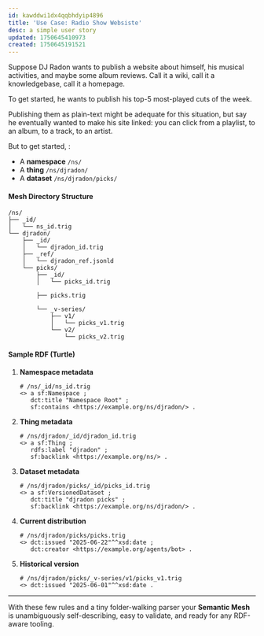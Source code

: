 ```yaml
---
id: kawddwi1dx4qqbhdyip4896
title: 'Use Case: Radio Show Websiste'
desc: a simple user story
updated: 1750645410973
created: 1750645191521
---
```


Suppose DJ Radon wants to publish a website about himself, his musical activities, and maybe some album reviews. Call it a wiki, call it a knowledgebase, call it a homepage. 

To get started, he wants to publish his top-5 most-played cuts of the week. 

Publishing them as plain-text might be adequate for this situation, but say he eventually wanted to make his site linked: you can click from a playlist, to an album, to a track, to an artist. 

But to get started, :

* A **namespace** `/ns/`
* A **thing** `/ns/djradon/`
* A **dataset** `/ns/djradon/picks/`

#### Mesh Directory Structure

```file
/ns/
├── _id/
│   └── ns_id.trig
└── djradon/
    ├── _id/
    │   └── djradon_id.trig
    ├── _ref/
    │   └── djradon_ref.jsonld
    └── picks/
        ├── _id/
        │   └── picks_id.trig

        ├── picks.trig

        └── _v-series/
            ├── v1/
            │   └── picks_v1.trig
            └── v2/
                └── picks_v2.trig
```

#### Sample RDF (Turtle)

1. **Namespace metadata**

   ```turtle
   # /ns/_id/ns_id.trig
   <> a sf:Namespace ;
      dct:title "Namespace Root" ;
      sf:contains <https://example.org/ns/djradon/> .
   ```

2. **Thing metadata**

   ```turtle
   # /ns/djradon/_id/djradon_id.trig
   <> a sf:Thing ;
      rdfs:label "djradon" ;
      sf:backlink <https://example.org/ns/> .
   ```

3. **Dataset metadata**

   ```turtle
   # /ns/djradon/picks/_id/picks_id.trig
   <> a sf:VersionedDataset ;
      dct:title "djradon picks" ;
      sf:backlink <https://example.org/ns/djradon/> .
   ```

4. **Current distribution**

   ```turtle
   # /ns/djradon/picks/picks.trig
   <> dct:issued "2025-06-22"^^xsd:date ;
      dct:creator <https://example.org/agents/bot> .
   ```

5. **Historical version**

   ```turtle
   # /ns/djradon/picks/_v-series/v1/picks_v1.trig
   <> dct:issued "2025-06-01"^^xsd:date .
   ```

---

With these few rules and a tiny folder-walking parser your **Semantic Mesh** is unambiguously self-describing, easy to validate, and ready for any RDF-aware tooling.
